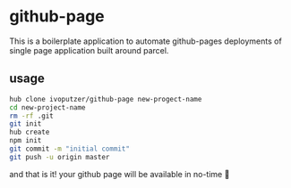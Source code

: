 github-page
===
This is a boilerplate application to automate github-pages deployments of single page application built around parcel.

## usage
```sh
hub clone ivoputzer/github-page new-progect-name
cd new-project-name
rm -rf .git
git init
hub create
npm init
git commit -m "initial commit"
git push -u origin master
```
and that is it! your github page will be available in no-time 🎉
